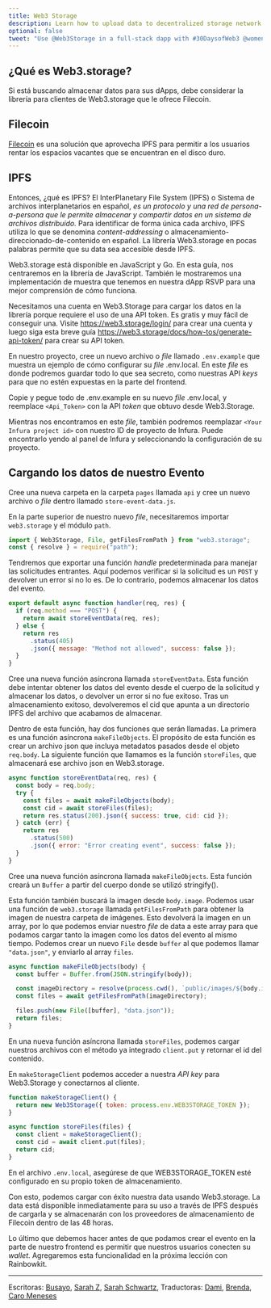 ```yaml
---
title: Web3 Storage
description: Learn how to upload data to decentralized storage network using Web3.Storage.
optional: false
tweet: "Use @Web3Storage in a full-stack dapp with #30DaysofWeb3 @womenbuildweb3 🗂"
---
```


## ¿Qué es Web3.storage?

Si está buscando almacenar datos para sus dApps, debe considerar la librería para clientes de Web3.storage que le ofrece Filecoin.

## Filecoin

[Filecoin](https://filecoin.io/) es una solución que aprovecha IPFS para permitir a los usuarios rentar los espacios vacantes que se encuentran en el disco duro.

## IPFS

Entonces, ¿qué es IPFS? El InterPlanetary File System (IPFS) o Sistema de archivos interplanetarios en español, _es un protocolo y una red de persona-a-persona que le permite almacenar y compartir datos en un sistema de archivos distribuido._ Para identificar de forma única cada archivo, IPFS utiliza lo que se denomina _content-addressing_ o almacenamiento-direccionado-de-contenido en español. La librería Web3.storage en pocas palabras permite que su data sea accesible desde IPFS.

Web3.storage está disponible en JavaScript y Go. En esta guía, nos centraremos en la librería de JavaScript. También le mostraremos una implementación de muestra que tenemos en nuestra dApp RSVP para una mejor comprensión de cómo funciona.

Necesitamos una cuenta en Web3.Storage para cargar los datos en la librería porque requiere el uso de una API token. Es gratis y muy fácil de conseguir una. Visite https://web3.storage/login/ para crear una cuenta y luego siga esta breve guía https://web3.storage/docs/how-tos/generate-api-token/ para crear su API token.

En nuestro proyecto, cree un nuevo archivo o _file_ llamado `.env.example` que muestra un ejemplo de cómo configurar su _file_ .env.local. En este _file_ es donde podremos guardar todo lo que sea secreto, como nuestras API _keys_ para que no estén expuestas en la parte del frontend.

Copie y pegue todo de .env.example en su nuevo _file_ .env.local, y reemplace `<Api_Token>` con la API _token_ que obtuvo desde Web3.Storage.

Mientras nos encontramos en este _file_, también podremos reemplazar `<Your Infura project id>` con nuestro ID de proyecto de Infura. Puede encontrarlo yendo al panel de Infura y seleccionando la configuración de su proyecto.

## Cargando los datos de nuestro Evento

Cree una nueva carpeta en la carpeta `pages` llamada `api` y cree un nuevo archivo o _file_ dentro llamado `store-event-data.js`.

En la parte superior de nuestro nuevo _file_, necesitaremos importar `web3.storage` y el módulo `path`.

```javascript
import { Web3Storage, File, getFilesFromPath } from "web3.storage";
const { resolve } = require("path");
```

Tendremos que exportar una función _handle_ predeterminada para manejar las solicitudes entrantes. Aquí podemos verificar si la solicitud es un `POST` y devolver un error si no lo es. De lo contrario, podemos almacenar los datos del evento.

```javascript
export default async function handler(req, res) {
  if (req.method === "POST") {
    return await storeEventData(req, res);
  } else {
    return res
      .status(405)
      .json({ message: "Method not allowed", success: false });
  }
}
```

Cree una nueva función asíncrona llamada `storeEventData`. Esta función debe intentar obtener los datos del evento desde el cuerpo de la solicitud y almacenar los datos, o devolver un error si no fue exitoso.
Tras un almacenamiento exitoso, devolveremos el cid que apunta a un directorio IPFS del archivo que acabamos de almacenar.

Dentro de esta función, hay dos funciones que serán llamadas. La primera es una función asíncrona `makeFileObjects`. El propósito de esta función es crear un archivo json que incluya metadatos pasados desde el objeto `req.body`. La siguiente función que llamamos es la función `storeFiles`, que almacenará ese archivo json en Web3.storage.

```javascript
async function storeEventData(req, res) {
  const body = req.body;
  try {
    const files = await makeFileObjects(body);
    const cid = await storeFiles(files);
    return res.status(200).json({ success: true, cid: cid });
  } catch (err) {
    return res
      .status(500)
      .json({ error: "Error creating event", success: false });
  }
}
```

Cree una nueva función asíncrona llamada `makeFileObjects`. Esta función creará un `Buffer` a partir del cuerpo donde se utilizó stringify().

Esta función también buscará la imagen desde `body.image`. Podemos usar una función de `web3.storage` llamada `getFilesFromPath` para obtener la imagen de nuestra carpeta de imágenes. Esto devolverá la imagen en un array, por lo que podemos enviar nuestro _file_ de data a este array para que podamos cargar tanto la imagen como los datos del evento al mismo tiempo. Podemos crear un nuevo `File` desde `buffer` al que podemos llamar `"data.json"`, y enviarlo al array `files`.

```javascript
async function makeFileObjects(body) {
  const buffer = Buffer.from(JSON.stringify(body));

  const imageDirectory = resolve(process.cwd(), `public/images/${body.image}`);
  const files = await getFilesFromPath(imageDirectory);

  files.push(new File([buffer], "data.json"));
  return files;
}
```

En una nueva función asíncrona llamada `storeFiles`, podemos cargar nuestros archivos con el método ya integrado `client.put` y retornar el id del contenido.

En `makeStorageClient` podemos acceder a nuestra _API key_ para Web3.Storage y conectarnos al cliente.

```javascript
function makeStorageClient() {
  return new Web3Storage({ token: process.env.WEB3STORAGE_TOKEN });
}

async function storeFiles(files) {
  const client = makeStorageClient();
  const cid = await client.put(files);
  return cid;
}
```

En el archivo `.env.local`, asegúrese de que WEB3STORAGE_TOKEN esté configurado en su propio token de almacenamiento.

Con esto, podemos cargar con éxito nuestra data usando Web3.storage. La data está disponible inmediatamente para su uso a través de IPFS después de cargarla y se almacenarán con los proveedores de almacenamiento de Filecoin dentro de las 48 horas.

Lo último que debemos hacer antes de que podamos crear el evento en la parte de nuestro frontend es permitir que nuestros usuarios conecten su _wallet_. Agregaremos esta funcionalidad en la próxima lección con Rainbowkit.

---

Escritoras: [Busayo](https://twitter.com/amoweo), [Sarah Z](https://twitter.com/haegeez), [Sarah Schwartz](https://twitter.com/schwartzswartz),
Traductoras: [Dami](https://twitter.com/dakitidami), [Brenda](https://twitter.com/engineerbrenda), [Caro Meneses](https://twitter.com/carmedinat)
